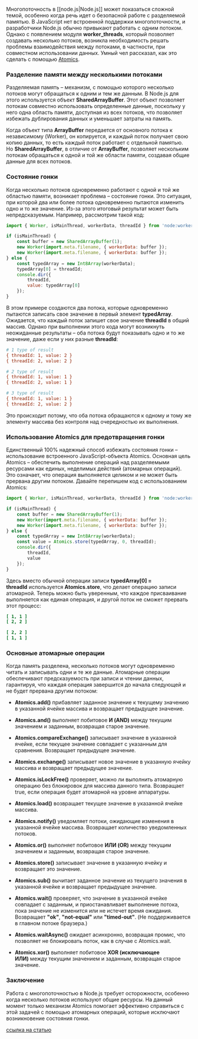Многопоточность в [[node.js|Node.js]] может показаться сложной темой, особенно когда речь идет о безопасной работе с разделяемой памятью. В JavaScript нет встроенной поддержки многопоточности, и разработчики Node.js обычно привыкают работать с одним потоком. Однако с появлением модуля **worker_threads**, который позволяет создавать несколько потоков, возникла необходимость решать проблемы взаимодействия между потоками, в частности, при совместном использовании данных. Умный чел рассказал, как это сделать с помощью [Atomics](https://developer.mozilla.org/ru/docs/Web/JavaScript/Reference/Global_Objects/Atomics).

### Разделение памяти между несколькими потоками

Разделяемая память – механизм, с помощью которого несколько потоков могут обращаться к одним и тем же данным. В Node.js для этого используется объект **SharedArrayBuffer**. Этот объект позволяет потокам совместно использовать определенные данные, поскольку у него одна область памяти, доступная из всех потоков, что позволяет избежать дублирования данных и уменьшает затраты на память.

Когда объект типа **ArrayBuffer** передается от основного потока к независимому (Worker), он копируется, и каждый поток получает свою копию данных, то есть каждый поток работает с отдельной памятью. Но **SharedArrayBuffer**, в отличие от **ArrayBuffer**, позволяет нескольким потокам обращаться к одной и той же области памяти, создавая общие данные для всех потоков.

### Состояние гонки

Когда несколько потоков одновременно работают с одной и той же областью памяти, возникает проблема – состояние гонки. Это ситуация, при которой два или более потока одновременно пытаются изменить одно и то же значение. Из-за этого итоговый результат может быть непредсказуемым. Например, рассмотрим такой код:

```JavaScript
import { Worker, isMainThread, workerData, threadId } from 'node:worker_threads';

if (isMainThread) {
    const buffer = new SharedArrayBuffer(1);
    new Worker(import.meta.filename, { workerData: buffer });
    new Worker(import.meta.filename, { workerData: buffer });
} else {
    const typedArray = new Int8Array(workerData);
    typedArray[0] = threadId;
    console.dir({
        threadId, 
        value: typedArray[0] 
    });
}
```
В этом примере создаются два потока, которые одновременно пытаются записать свое значение в первый элемент **typedArray**. Ожидается, что каждый поток запишет свое значение **threadId** в общий массив. Однако при выполнении этого кода могут возникнуть неожиданные результаты – оба потока будут показывать одно и то же значение, даже если у них разные **threadId**:

```ini
# 1 type of result
{ threadId: 1, value: 2 }
{ threadId: 2, value: 2 }

# 2 type of result
{ threadId: 1, value: 1 }
{ threadId: 2, value: 1 }

# 3 type of result
{ threadId: 1, value: 1 }
{ threadId: 2, value: 2 }
```

Это происходит потому, что оба потока обращаются к одному и тому же элементу массива без контроля над очередностью их выполнения.

### Использование Atomics для предотвращения гонки

Единственный 100% надежный способ избежать состояния гонки – использование встроенного JavaScript-объекта Atomics. Основная цель Atomics – обеспечить выполнение операций над разделяемыми ресурсами как единых, неделимых действий (атомарных операций). Это означает, что операция выполняется целиком и не может быть прервана другим потоком. Давайте перепишем код с использованием Atomics:

```JavaScript
import { Worker, isMainThread, workerData, threadId } from 'node:worker_threads';

if (isMainThread) {
    const buffer = new SharedArrayBuffer(1);
    new Worker(import.meta.filename, { workerData: buffer });
    new Worker(import.meta.filename, { workerData: buffer });
} else {
    const typedArray = new Int8Array(workerData);
    const value = Atomics.store(typedArray, 0, threadId);
    console.dir({ 
        threadId, 
        value 
    });
}
```

Здесь вместо обычной операции записи **typedArray[0] = threadId** используется **Atomics.store**, что делает операцию записи атомарной. Теперь можно быть уверенным, что каждое присваивание выполняется как единая операция, и другой поток не сможет прервать этот процесс:

```ini
[ 1, 1 ]
[ 2, 2 ]

[ 2, 2 ]
[ 1, 1 ]
```

### Основные атомарные операции

Когда память разделена, несколько потоков могут одновременно читать и записывать одни и те же данные. Атомарные операции обеспечивают предсказуемость при записи и чтении данных, гарантируя, что каждая операция завершится до начала следующей и не будет прервана другим потоком:

- **Atomics.add()** прибавляет заданное значение к текущему значению в указанной ячейке массива и возвращает предыдущее значение.

- **Atomics.and()** выполняет побитовое **И (AND)** между текущим значением и заданным, возвращая старое значение.

- **Atomics.compareExchange()** записывает значение в указанной ячейке, если текущее значение совпадает с указанным для сравнения. Возвращает предыдущее значение.

- **Atomics.exchange()** записывает новое значение в указанную ячейку массива и возвращает предыдущее значение.

- **Atomics.isLockFree()** проверяет, можно ли выполнить атомарную операцию без блокировок для массива данного типа. Возвращает true, если операция будет атомарной на уровне аппаратуры.

- **Atomics.load()** возвращает текущее значение в указанной ячейке массива.

- **Atomics.notify()** уведомляет потоки, ожидающие изменения в указанной ячейке массива. Возвращает количество уведомленных потоков.

- **Atomics.or()** выполняет побитовое **ИЛИ (OR)** между текущим значением и заданным, возвращая старое значение.

- **Atomics.store()** записывает значение в указанную ячейку и возвращает это значение.

- **Atomics.sub()** вычитает заданное значение из текущего значения в указанной ячейке и возвращает предыдущее значение.

- **Atomics.wait()** проверяет, что значение в указанной ячейке совпадает с заданным, и приостанавливает выполнение потока, пока значение не изменится или не истечет время ожидания. Возвращает **"ok"**, **"not-equal"** или **"timed-out"**. (Не поддерживается в главном потоке браузера.)

- **Atomics.waitAsync()** ожидает асинхронно, возвращая промис, что позволяет не блокировать поток, как в случае с Atomics.wait.

- **Atomics.xor()** выполняет побитовое **XOR (исключающее ИЛИ)** между текущим значением и заданным, возвращая старое значение.

### Заключение

Работа с многопоточностью в Node.js требует осторожности, особенно когда несколько потоков используют общие ресурсы. На данный момент только механизм Atomics помогает эффективно справиться с этой задачей с помощью атомарных операций, которые исключают возникновение состояния гонки.

[ссылка на статью](https://proglib.io/p/effektivnaya-mnogopotochnost-v-node-js-kak-ispolzovat-atomics-2024-11-06)